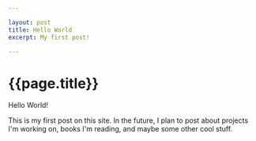 ```yaml
---

layout: post
title: Hello World
excerpt: My first post! 

---
```


#  {{page.title}}

Hello World! 

This is my first post on this site. In the future, I plan to post about projects I'm working on, books I'm reading, and maybe some other cool stuff. 
